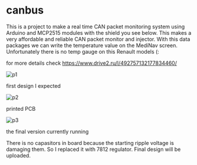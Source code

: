 # canbus

This is a project to make a real time CAN packet monitoring system using Arduino and MCP2515 modules with the shield you see below. This makes a very affordable and reliable CAN packet monitor and injector. With this data packages we can write the temperature value on the MediNav screen. Unfortunately there is no temp gauge on this Renault models (:

for more details check https://www.drive2.ru/l/492757132177834460/

![p1](http://s01.geekpic.net/di-WDHBIA.png)

first design I expected

![p2](http://s01.geekpic.net/di-VETJ20.jpeg)

printed PCB

![p3](http://s01.geekpic.net/di-NZW3HW.jpeg)

the final version currently running


There is no capasitors in board because the starting ripple voltage is damaging them. So I replaced it with 7812 regulator. Final design will be uploaded.
